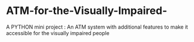 # ATM-for-the-Visually-Impaired-
A PYTHON  mini project : An ATM system with additional features to make it accessible for the visually impaired people
